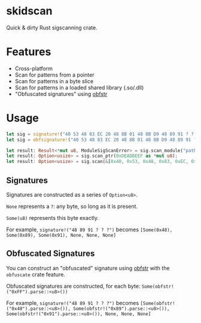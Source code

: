 # skidscan

Quick & dirty Rust sigscanning crate.

# Features

* Cross-platform
* Scan for patterns from a pointer
* Scan for patterns in a byte slice
* Scan for patterns in a loaded shared library (.so/.dll)
* "Obfuscated signatures" using [obfstr](https://crates.io/crates/obfstr)

# Usage

```rust
let sig = signature!("40 53 48 83 EC 20 48 8B 01 48 8B D9 48 89 91 ? ? ? ? FF 90 ? ? ? ? 33 D2");
let sig = obfsignature!("40 53 48 83 EC 20 48 8B 01 48 8B D9 48 89 91 ? ? ? ? FF 90 ? ? ? ? 33 D2"); // "Obfuscated" signature

let result: Result<*mut u8, ModuleSigScanError> = sig.scan_module("path or module name");
let result: Option<usize> = sig.scan_ptr(0xDEADBEEF as *mut u8);
let result: Option<usize> = sig.scan(&[0x40, 0x53, 0x48, 0x83, 0xEC, 0x20, 0x48, 0x8B, 0x01, 0x48, 0x8B, 0xD9, 0x48, 0x89, 0x91, 0x00, 0x00, 0x00, 0x00, 0xFF, 0x90, 0x00, 0x00, 0x00, 0x00, 0x33, 0xD2]);
```

## Signatures

Signatures are constructed as a series of `Option<u8>`.

`None` represents a `?`: any byte, so long as it is present.

`Some(u8)` represents this byte exactly.

For example, `signature!("48 89 91 ? ? ?")` becomes `[Some(0x48), Some(0x89), Some(0x91), None, None, None]`

## Obfuscated Signatures

You can construct an "obfuscated" signature using [obfstr](https://crates.io/crates/obfstr) with the `obfuscate` crate feature.

Obfuscated signatures are constructed, for each byte: `Some(obfstr!("0xFF").parse::<u8>())`

For example, `signature!("48 89 91 ? ? ?")` becomes `[Some(obfstr!("0x48").parse::<u8>()), Some(obfstr!("0x89").parse::<u8>()), Some(obfstr!("0x91").parse::<u8>()), None, None, None]`
